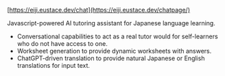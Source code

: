[https://eiji.eustace.dev/chat](https://eiji.eustace.dev/chatpage/)

Javascript-powered AI tutoring assistant for Japanese language learning.
- Conversational capabilities to act as a real tutor would for self-learners who do not have access to one.
- Worksheet generation to provide dynamic worksheets with answers.
- ChatGPT-driven translation to provide natural Japanese or English translations for input text.
